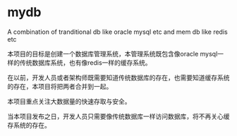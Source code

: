 # mydb
A combination of tranditional db like oracle mysql etc and mem db like redis etc 

本项目的目标是创建一个数据库管理系统，本管理系统既包含像oracle mysql一样的传统数据库系统，也有像redis一样的缓存系统。

在以前，开发人员或者架构师既需要知道传统数据库的存在，也需要知道缓存系统的存在，本项目将把两者合并到一起。

本项目重点关注大数据量的快速存取与安全。

当本项目发布之日，开发人员只需要像传统数据库一样访问数据库，将不再关心缓存系统的存在。
